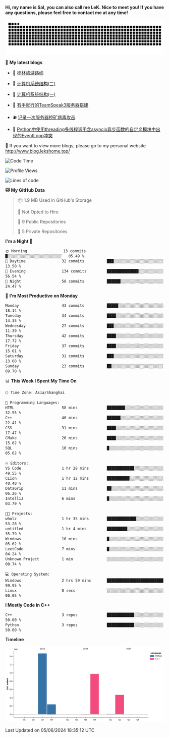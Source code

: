 **Hi, my name is Sal, you can also call me LeK. Nice to meet you! If you have any questions, please feel free to contact me at any time!**

![snake](https://raw.githubusercontent.com/LeKZzzz/LeKZzzz/output/github-contribution-grid-snake.svg)


👀 **My latest blogs**
<!-- BLOG-POST-LIST:START -->
- 🫣 [桂林旅游路线](http://www.blog.lekshome.top/2024/04/28/gui-lin-lu-you-lu-xian/) 

- 🧐 [计算机系统结构&lpar;二&rpar;](http://www.blog.lekshome.top/2024/04/21/ji-suan-ji-xi-tong-jie-gou-er/) 

- 🤖 [计算机系统结构&lpar;一&rpar;](http://www.blog.lekshome.top/2024/04/07/ji-suan-ji-xi-tong-jie-gou-yi/) 

- 📝 [有手就行的TeamSpeak3服务器搭建](http://www.blog.lekshome.top/2024/03/08/teamspeak3-fu-wu-qi-da-jian/) 

- ⛽️ [记录一次服务器挖矿病毒攻击](http://www.blog.lekshome.top/2024/03/08/ji-lu-yi-ci-fu-wu-qi-wa-kuang-bing-du-gong-ji/) 

- 🦣 [Python中使用threading多线程调用含asyncio异步函数的自定义模块中出现的EventLoop冲突](http://www.blog.lekshome.top/2024/03/07/python-zhong-shi-yong-threading-duo-xian-cheng-diao-yong-han-asyncio-yi-bu-han-shu-de-zi-ding-yi-mo-kuai-zhong-chu-xian-de-eventloop-chong-tu/) 
<!-- BLOG-POST-LIST:END -->

🥰 If you want to view more blogs, please go to my personal website http://www.blog.lekshome.top/


<!--START_SECTION:waka-->
![Code Time](http://img.shields.io/badge/Code%20Time-247%20hrs%2024%20mins-blue)

![Profile Views](http://img.shields.io/badge/Profile%20Views-2-blue)

![Lines of code](https://img.shields.io/badge/From%20Hello%20World%20I%27ve%20Written-3.2%20million%20lines%20of%20code-blue)

**🐱 My GitHub Data** 

> 📦 1.9 MB Used in GitHub's Storage 
 > 
> 🚫 Not Opted to Hire
 > 
> 📜 9 Public Repositories 
 > 
> 🔑 5 Private Repositories 
 > 
**I'm a Night 🦉** 

```text
🌞 Morning                13 commits          █░░░░░░░░░░░░░░░░░░░░░░░░   05.49 % 
🌆 Daytime                32 commits          ███░░░░░░░░░░░░░░░░░░░░░░   13.50 % 
🌃 Evening                134 commits         ██████████████░░░░░░░░░░░   56.54 % 
🌙 Night                  58 commits          ██████░░░░░░░░░░░░░░░░░░░   24.47 % 
```
📅 **I'm Most Productive on Monday** 

```text
Monday                   43 commits          █████░░░░░░░░░░░░░░░░░░░░   18.14 % 
Tuesday                  34 commits          ████░░░░░░░░░░░░░░░░░░░░░   14.35 % 
Wednesday                27 commits          ███░░░░░░░░░░░░░░░░░░░░░░   11.39 % 
Thursday                 42 commits          ████░░░░░░░░░░░░░░░░░░░░░   17.72 % 
Friday                   37 commits          ████░░░░░░░░░░░░░░░░░░░░░   15.61 % 
Saturday                 31 commits          ███░░░░░░░░░░░░░░░░░░░░░░   13.08 % 
Sunday                   23 commits          ██░░░░░░░░░░░░░░░░░░░░░░░   09.70 % 
```


📊 **This Week I Spent My Time On** 

```text
🕑︎ Time Zone: Asia/Shanghai

💬 Programming Languages: 
HTML                     58 mins             ████████░░░░░░░░░░░░░░░░░   32.55 % 
C++                      40 mins             ██████░░░░░░░░░░░░░░░░░░░   22.41 % 
CSS                      31 mins             ████░░░░░░░░░░░░░░░░░░░░░   17.47 % 
CMake                    26 mins             ████░░░░░░░░░░░░░░░░░░░░░   15.02 % 
SQL                      10 mins             █░░░░░░░░░░░░░░░░░░░░░░░░   05.62 % 

🔥 Editors: 
VS Code                  1 hr 28 mins        ████████████░░░░░░░░░░░░░   49.55 % 
CLion                    1 hr 12 mins        ██████████░░░░░░░░░░░░░░░   40.40 % 
DataGrip                 11 mins             ██░░░░░░░░░░░░░░░░░░░░░░░   06.26 % 
IntelliJ                 6 mins              █░░░░░░░░░░░░░░░░░░░░░░░░   03.79 % 

🐱‍💻 Projects: 
wholz                    1 hr 35 mins        █████████████░░░░░░░░░░░░   53.28 % 
untitled                 1 hr 4 mins         █████████░░░░░░░░░░░░░░░░   35.79 % 
Windows                  10 mins             █░░░░░░░░░░░░░░░░░░░░░░░░   05.62 % 
LeetCode                 7 mins              █░░░░░░░░░░░░░░░░░░░░░░░░   04.24 % 
Unknown Project          1 min               ░░░░░░░░░░░░░░░░░░░░░░░░░   00.74 % 

💻 Operating System: 
Windows                  2 hrs 59 mins       █████████████████████████   99.95 % 
Linux                    0 secs              ░░░░░░░░░░░░░░░░░░░░░░░░░   00.05 % 
```

**I Mostly Code in C++** 

```text
C++                      3 repos             ████████████░░░░░░░░░░░░░   50.00 % 
Python                   3 repos             ████████████░░░░░░░░░░░░░   50.00 % 
```



**Timeline**

![Lines of Code chart](https://raw.githubusercontent.com/LeKZzzz/LeKZzzz/master/assets/bar_graph.png)


 Last Updated on 05/06/2024 18:35:12 UTC
<!--END_SECTION:waka-->
